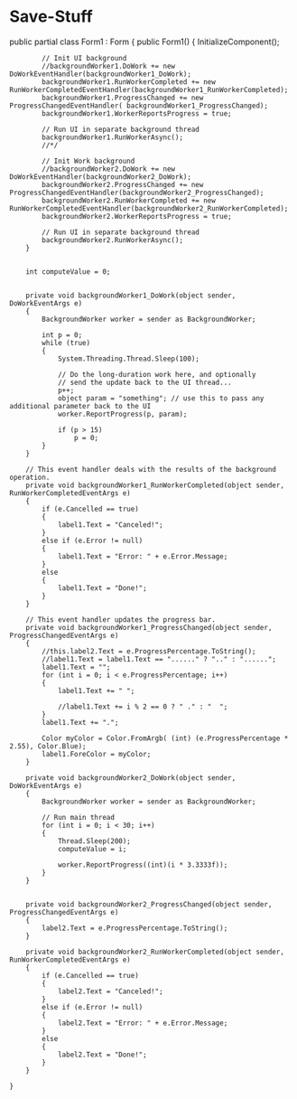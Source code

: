 # Save-Stuff

 public partial class Form1 : Form
    {
        public Form1()
        {
            InitializeComponent();

            
            // Init UI background
            //backgroundWorker1.DoWork += new DoWorkEventHandler(backgroundWorker1_DoWork);
            backgroundWorker1.RunWorkerCompleted += new RunWorkerCompletedEventHandler(backgroundWorker1_RunWorkerCompleted);
            backgroundWorker1.ProgressChanged += new ProgressChangedEventHandler( backgroundWorker1_ProgressChanged);
            backgroundWorker1.WorkerReportsProgress = true;

            // Run UI in separate background thread
            backgroundWorker1.RunWorkerAsync();
            //*/

            // Init Work background
            //backgroundWorker2.DoWork += new DoWorkEventHandler(backgroundWorker2_DoWork);
            backgroundWorker2.ProgressChanged += new ProgressChangedEventHandler(backgroundWorker2_ProgressChanged);
            backgroundWorker2.RunWorkerCompleted += new RunWorkerCompletedEventHandler(backgroundWorker2_RunWorkerCompleted);
            backgroundWorker2.WorkerReportsProgress = true;

            // Run UI in separate background thread
            backgroundWorker2.RunWorkerAsync();
        }


        int computeValue = 0;


        private void backgroundWorker1_DoWork(object sender, DoWorkEventArgs e)
        {
            BackgroundWorker worker = sender as BackgroundWorker;

            int p = 0;
            while (true)
            {
                System.Threading.Thread.Sleep(100);

                // Do the long-duration work here, and optionally
                // send the update back to the UI thread...
                p++;
                object param = "something"; // use this to pass any additional parameter back to the UI
                worker.ReportProgress(p, param);

                if (p > 15)
                    p = 0;
            }
        }

        // This event handler deals with the results of the background operation.
        private void backgroundWorker1_RunWorkerCompleted(object sender, RunWorkerCompletedEventArgs e)
        {
            if (e.Cancelled == true)
            {
                label1.Text = "Canceled!";
            }
            else if (e.Error != null)
            {
                label1.Text = "Error: " + e.Error.Message;
            }
            else
            {
                label1.Text = "Done!";
            }
        }

        // This event handler updates the progress bar.
        private void backgroundWorker1_ProgressChanged(object sender, ProgressChangedEventArgs e)
        {
            //this.label2.Text = e.ProgressPercentage.ToString();
            //label1.Text = label1.Text == "......" ? ".." : "......";
            label1.Text = "";
            for (int i = 0; i < e.ProgressPercentage; i++)
            {
                label1.Text += " ";

                //label1.Text += i % 2 == 0 ? " ." : "  ";
            }
            label1.Text += ".";

            Color myColor = Color.FromArgb( (int) (e.ProgressPercentage * 2.55), Color.Blue);
            label1.ForeColor = myColor;
        }

        private void backgroundWorker2_DoWork(object sender, DoWorkEventArgs e)
        {
            BackgroundWorker worker = sender as BackgroundWorker;

            // Run main thread
            for (int i = 0; i < 30; i++)
            {
                Thread.Sleep(200);
                computeValue = i;

                worker.ReportProgress((int)(i * 3.3333f));
            }
        }


        private void backgroundWorker2_ProgressChanged(object sender, ProgressChangedEventArgs e)
        {
            label2.Text = e.ProgressPercentage.ToString();
        }

        private void backgroundWorker2_RunWorkerCompleted(object sender, RunWorkerCompletedEventArgs e)
        {
            if (e.Cancelled == true)
            {
                label2.Text = "Canceled!";
            }
            else if (e.Error != null)
            {
                label2.Text = "Error: " + e.Error.Message;
            }
            else
            {
                label2.Text = "Done!";
            }
        }

    }

